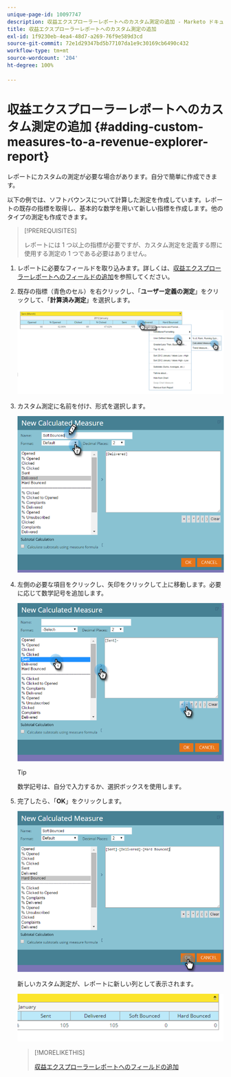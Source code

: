 ```yaml
---
unique-page-id: 10097747
description: 収益エクスプローラーレポートへのカスタム測定の追加 - Marketo ドキュメント - 製品ドキュメント
title: 収益エクスプローラーレポートへのカスタム測定の追加
exl-id: 1f9230eb-4ea4-48d7-a269-76f9e589d3cd
source-git-commit: 72e1d29347bd5b77107da1e9c30169cb6490c432
workflow-type: tm+mt
source-wordcount: '204'
ht-degree: 100%

---
```


# 収益エクスプローラーレポートへのカスタム測定の追加 {#adding-custom-measures-to-a-revenue-explorer-report}

レポートにカスタムの測定が必要な場合があります。自分で簡単に作成できます。

以下の例では、ソフトバウンスについて計算した測定を作成しています。レポートの既存の指標を取得し、基本的な数学を用いて新しい指標を作成します。他のタイプの測定も作成できます。

>[!PREREQUISITES]
>
>レポートには 1 つ以上の指標が必要ですが、カスタム測定を定義する際に使用する測定の 1 つである必要はありません。

1. レポートに必要なフィールドを取り込みます。詳しくは、[収益エクスプローラーレポートへのフィールドの追加](/help/marketo/product-docs/reporting/revenue-cycle-analytics/revenue-explorer/adding-fields-to-a-revenue-explorer-report.md)を参照してください。

1. 既存の指標（青色のセル）を右クリックし、「**ユーザー定義の測定**」をクリックして、「**計算済み測定**」を選択します。

   ![](assets/image2016-1-26-11-3a7-3a49.png)

1. カスタム測定に名前を付け、形式を選択します。

   ![](assets/image2016-1-26-11-3a26-3a23.png)

1. 左側の必要な項目をクリックし、矢印をクリックして上に移動します。必要に応じて数学記号を追加します。

   ![](assets/image2016-1-26-11-3a16-3a55.png)

   >[!TIP]
   >
   >数学記号は、自分で入力するか、選択ボックスを使用します。

1. 完了したら、「**OK**」をクリックします。

   ![](assets/image2016-1-26-11-3a37-3a27.png)

   新しいカスタム測定が、レポートに新しい列として表示されます。

   ![](assets/image2016-1-26-11-3a29-3a16.png)

   >[!MORELIKETHIS]
   >
   >[収益エクスプローラーレポートへのフィールドの追加](/help/marketo/product-docs/reporting/revenue-cycle-analytics/revenue-explorer/adding-fields-to-a-revenue-explorer-report.md)
